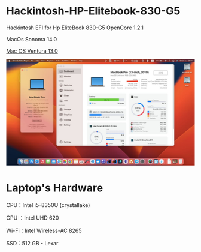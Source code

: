 # Hackintosh-HP-Elitebook-830-G5
Hackintosh EFI for Hp EliteBook 830-G5 OpenCore 1.2.1

MacOs Sonoma 14.0


  <A href="photo_2023-06-24 20.13.17.jpeg" target=_blank>Mac OS Ventura 13.0</A>
  
  ![Screenshot](https://github.com/jkaninda/Hackintosh-HP-EliteBook-830-G5-OC-Ventura/blob/main/photo_2023-06-24%2020.13.17.jpeg)


# Laptop's Hardware

CPU：Intel i5-8350U (crystallake)

GPU ：Intel UHD 620

Wi-Fi：Intel Wireless-AC 8265

SSD：512 GB - Lexar
